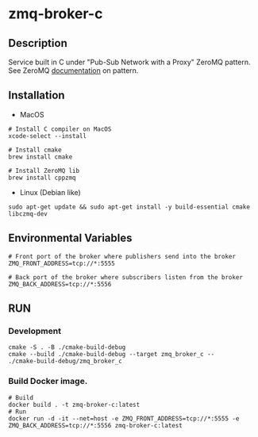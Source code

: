 # zmq-broker-c

## Description

Service built in C under "Pub-Sub Network with a Proxy" ZeroMQ pattern. See
ZeroMQ [documentation](https://zguide.zeromq.org/docs/chapter2/) on pattern.

## Installation

- MacOS

```shell
# Install C compiler on MacOS
xcode-select --install

# Install cmake
brew install cmake

# Install ZeroMQ lib
brew install cppzmq
```

- Linux (Debian like)

```shell
sudo apt-get update && sudo apt-get install -y build-essential cmake libczmq-dev
```

## Environmental Variables

```
# Front port of the broker where publishers send into the broker
ZMQ_FRONT_ADDRESS=tcp://*:5555

# Back port of the broker where subscribers listen from the broker
ZMQ_BACK_ADDRESS=tcp://*:5556
```

## RUN

### Development

```
cmake -S . -B ./cmake-build-debug
cmake --build ./cmake-build-debug --target zmq_broker_c --
./cmake-build-debug/zmq_broker_c
```

### Build Docker image.

```shell
# Build
docker build . -t zmq-broker-c:latest
# Run
docker run -d -it --net=host -e ZMQ_FRONT_ADDRESS=tcp://*:5555 -e ZMQ_BACK_ADDRESS=tcp://*:5556 zmq-broker-c:latest
```
